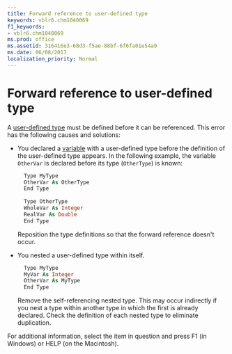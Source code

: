 ```yaml
---
title: Forward reference to user-defined type
keywords: vblr6.chm1040069
f1_keywords:
- vblr6.chm1040069
ms.prod: office
ms.assetid: 316416e3-68d3-f5ae-88bf-6f6fa01e54a9
ms.date: 06/08/2017
localization_priority: Normal
---
```



# Forward reference to user-defined type

A [user-defined type](../../Glossary/vbe-glossary.md#user-defined-type) must be defined before it can be referenced. This error has the following causes and solutions:

- You declared a [variable](../../Glossary/vbe-glossary.md#variable) with a user-defined type before the definition of the user-defined type appears. In the following example, the variable `OtherVar` is declared before its type (`OtherType`) is known:
    
  ```vb
    Type MyType 
    OtherVar As OtherType 
    End Type 
    
    Type OtherType 
    WholeVar As Integer 
    RealVar As Double 
    End Type 
  ```

  Reposition the type definitions so that the forward reference doesn't occur.
    
- You nested a user-defined type within itself.
    
  ```vb
    Type MyType 
    MyVar As Integer 
    OtherVar As MyType 
    End Type 
  ```

  Remove the self-referencing nested type. This may occur indirectly if you nest a type within another type in which the first is already declared. Check the definition of each nested type to eliminate duplication.
    
For additional information, select the item in question and press F1 (in Windows) or HELP (on the Macintosh).

